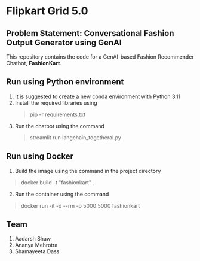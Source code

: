 # Flipkart Grid 5.0

## Problem Statement: Conversational Fashion Output Generator using GenAI

This repository contains the code for a GenAI-based Fashion Recommender Chatbot, **FashionKart**. 

## Run using Python environment
1. It is suggested to create a new conda environment with Python 3.11
2. Install the required libraries using
   >pip -r requirements.txt
3. Run the chatbot using the command
   >streamlit run langchain_togetherai.py

## Run using Docker
1. Build the image using the command in the project directory
 > docker build -t "fashionkart" . 
2. Run the container using the command
 > docker run -it -d --rm -p 5000:5000 fashionkart

## Team 
1. Aadarsh Shaw
2. Ananya Mehrotra
3. Shamayeeta Dass
